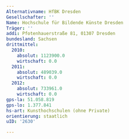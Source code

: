 ```yaml
---
Alternativname: HfBK Dresden
Gesellschafter: ''
Name: Hochschule für Bildende Künste Dresden
Träger: ''
addi: Pfotenhauerstraße 81, 01307 Dresden
bundesland: Sachsen
drittmittel:
  2010:
    absolut: 1123900.0
    wirtschaft: 0.0
  2011:
    absolut: 489039.0
    wirtschaft: 0.0
  2012:
    absolut: 733961.0
    wirtschaft: 0.0
gps-la: 51.058.819
gps-lo: 1.377.841
hs-art: Kunsthochschulen (ohne Private)
orientierung: staatlich
uID: '2630'

---
```


